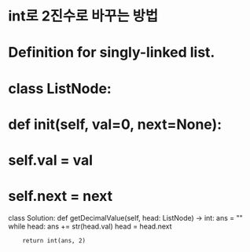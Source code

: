 # int로 2진수로 바꾸는 방법

# Definition for singly-linked list.
# class ListNode:
#     def __init__(self, val=0, next=None):
#         self.val = val
#         self.next = next
class Solution:
    def getDecimalValue(self, head: ListNode) -> int:
        ans = ""
        while head:
            ans += str(head.val)
            head = head.next

        return int(ans, 2)​
